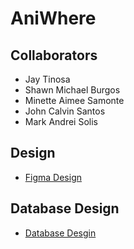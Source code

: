 # AniWhere

## Collaborators
- Jay Tinosa
- Shawn Michael Burgos
- Minette Aimee Samonte
- John Calvin Santos
- Mark Andrei Solis

## Design
- [Figma Design](https://www.figma.com/design/XyubB4Tuv1ECpz33kQBSZU/AniWhere?node-id=1-2&t=wtnjOuV5GX9GIzAi-1)

## Database Design
- [Database Desgin](https://dbdesigner.page.link/w9651JeeFKXDcEaKA)
